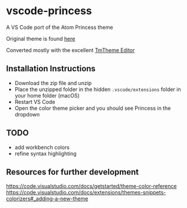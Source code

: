 # vscode-princess
A VS Code port of the Atom Princess theme

Original theme is found [here](https://atom.io/themes/princess-syntax)

Converted mostly with the excellent [TmTheme Editor](https://tmtheme-editor.herokuapp.com)

## Installation Instructions

- Download the zip file and unzip
- Place the unzipped folder in the hidden `.vscode/extensions` folder in your home folder (macOS)
- Restart VS Code
- Open the color theme picker and you should see Princess in the dropdown

## TODO

- add workbench colors
- refine syntax highlighting

## Resources for further development

https://code.visualstudio.com/docs/getstarted/theme-color-reference
https://code.visualstudio.com/docs/extensions/themes-snippets-colorizers#_adding-a-new-theme